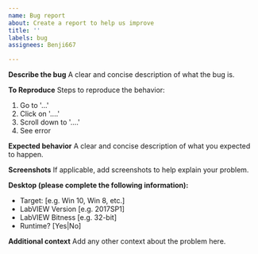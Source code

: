 ```yaml
---
name: Bug report
about: Create a report to help us improve
title: ''
labels: bug
assignees: Benji667

---
```


**Describe the bug**
A clear and concise description of what the bug is.

**To Reproduce**
Steps to reproduce the behavior:
1. Go to '...'
2. Click on '....'
3. Scroll down to '....'
4. See error

**Expected behavior**
A clear and concise description of what you expected to happen.

**Screenshots**
If applicable, add screenshots to help explain your problem.

**Desktop (please complete the following information):**
 - Target: [e.g. Win 10, Win 8, etc.]
 - LabVIEW Version [e.g. 2017SP1]
 - LabVIEW Bitness [e.g. 32-bit]
 - Runtime? [Yes|No]

**Additional context**
Add any other context about the problem here.
